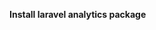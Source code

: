 **Install laravel analytics package**
<!--stackedit_data:
eyJoaXN0b3J5IjpbMTg4NDg3MjEwNCwtNTUzMzIzNTI4XX0=
-->